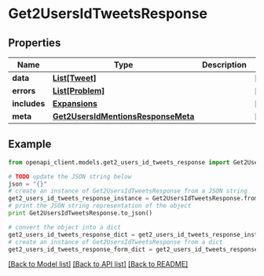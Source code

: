 # Get2UsersIdTweetsResponse


## Properties
Name | Type | Description | Notes
------------ | ------------- | ------------- | -------------
**data** | [**List[Tweet]**](Tweet.md) |  | [optional] 
**errors** | [**List[Problem]**](Problem.md) |  | [optional] 
**includes** | [**Expansions**](Expansions.md) |  | [optional] 
**meta** | [**Get2UsersIdMentionsResponseMeta**](Get2UsersIdMentionsResponseMeta.md) |  | [optional] 

## Example

```python
from openapi_client.models.get2_users_id_tweets_response import Get2UsersIdTweetsResponse

# TODO update the JSON string below
json = "{}"
# create an instance of Get2UsersIdTweetsResponse from a JSON string
get2_users_id_tweets_response_instance = Get2UsersIdTweetsResponse.from_json(json)
# print the JSON string representation of the object
print Get2UsersIdTweetsResponse.to_json()

# convert the object into a dict
get2_users_id_tweets_response_dict = get2_users_id_tweets_response_instance.to_dict()
# create an instance of Get2UsersIdTweetsResponse from a dict
get2_users_id_tweets_response_form_dict = get2_users_id_tweets_response.from_dict(get2_users_id_tweets_response_dict)
```
[[Back to Model list]](../README.md#documentation-for-models) [[Back to API list]](../README.md#documentation-for-api-endpoints) [[Back to README]](../README.md)


